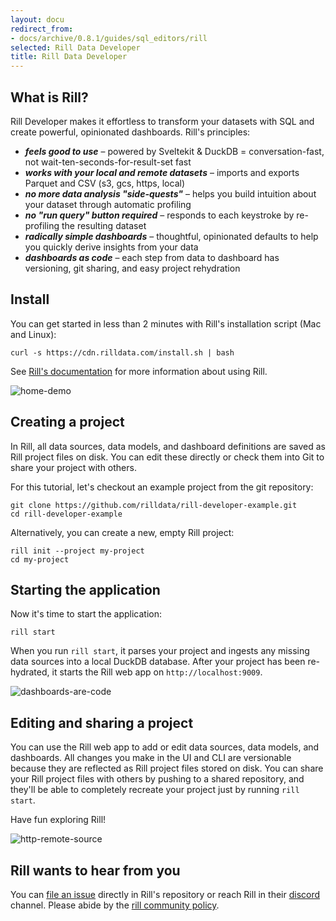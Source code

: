 ```yaml
---
layout: docu
redirect_from:
- docs/archive/0.8.1/guides/sql_editors/rill
selected: Rill Data Developer
title: Rill Data Developer
---
```


## What is Rill? 

Rill Developer makes it effortless to transform your datasets with SQL and create powerful, opinionated dashboards. Rill's principles:

- _**feels good to use**_ – powered by Sveltekit & DuckDB = conversation-fast, not wait-ten-seconds-for-result-set fast
- _**works with your local and remote datasets**_ – imports and exports Parquet and CSV (s3, gcs, https, local)
- _**no more data analysis "side-quests"**_ – helps you build intuition about your dataset through automatic profiling
- _**no "run query" button required**_ – responds to each keystroke by re-profiling the resulting dataset
- _**radically simple dashboards**_ – thoughtful, opinionated defaults to help you quickly derive insights from your data
- _**dashboards as code**_ – each step from data to dashboard has versioning, git sharing, and easy project rehydration 

## Install
You can get started in less than 2 minutes with Rill's installation script (Mac and Linux):
```
curl -s https://cdn.rilldata.com/install.sh | bash
```

See [Rill's documentation](https://docs.rilldata.com) for more information about using Rill.

![home-demo](https://user-images.githubusercontent.com/5587788/180313797-ef50ec6e-fc2d-4072-bb77-b2acf59205d7.gif "770784519")


## Creating a project

In Rill, all data sources, data models, and dashboard definitions are saved as Rill project files on disk. You can edit these directly or check them into Git to share your project with others.

For this tutorial, let's checkout an example project from the git repository:

```
git clone https://github.com/rilldata/rill-developer-example.git
cd rill-developer-example
```

Alternatively, you can create a new, empty Rill project:

```
rill init --project my-project
cd my-project
```

## Starting the application

Now it's time to start the application:

```
rill start
```

When you run `rill start`, it parses your project and ingests any missing data sources into a local DuckDB database. After your project has been re-hydrated, it starts the Rill web app on `http://localhost:9009`.

![dashboards-are-code](https://user-images.githubusercontent.com/5587788/207376626-20af5eb9-3c47-47f9-ba7f-8163110d6a04.gif "780773077")


## Editing and sharing a project

You can use the Rill web app to add or edit data sources, data models, and dashboards. All changes you make in the UI and CLI are versionable because they are reflected as Rill project files stored on disk. You can share your Rill project files with others by pushing to a shared repository, and they'll be able to completely recreate your project just by running `rill start`.

Have fun exploring Rill!

![http-remote-source](https://user-images.githubusercontent.com/5587788/200923188-436ffd76-0a27-4b02-a713-1a5afbb0ddb2.gif "769076584")


## Rill wants to hear from you

You can [file an issue](https://github.com/rilldata/rill-developer/issues/new/choose) directly in Rill's repository or reach Rill in their [discord](https://bit.ly/3unvA05) channel. Please abide by the [rill community policy](https://github.com/rilldata/rill-developer/blob/main/COMMUNITY-POLICY.md).